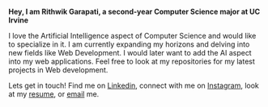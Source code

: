 **Hey, I am Rithwik Garapati, a second-year Computer Science major at UC Irvine**

I love the Artificial Intelligence aspect of Computer Science and would like to specialize in it. I am currently expanding my horizons and delving into new fields like Web Development. I would later want to add the AI aspect into my web applications. Feel free to look at my repositories for my latest projects in Web development.

Lets get in touch! Find me on [Linkedin](https://www.linkedin.com/in/rithwik-garapati/), connect with me on [Instagram](https://www.instagram.com/rithwik.garapati/), look at my [resume](https://docs.google.com/document/d/1rSfJx3HREn9d3ziyuXoc6rTgl8UM9GobyghxLw6-iQ8/edit?usp=sharing), or [email](rithwik.garapati@gmail.com) me.

<!--
**rithwikgarapati/rithwikgarapati** is a ✨ _special_ ✨ repository because its `README.md` (this file) appears on your GitHub profile.

Here are some ideas to get you started:

- 🔭 I’m currently working on ...
- 🌱 I’m currently learning ...
- 👯 I’m looking to collaborate on ...
- 🤔 I’m looking for help with ...
- 💬 Ask me about ...
- 📫 How to reach me: ...
- 😄 Pronouns: ...
- ⚡ Fun fact: ...
-->
